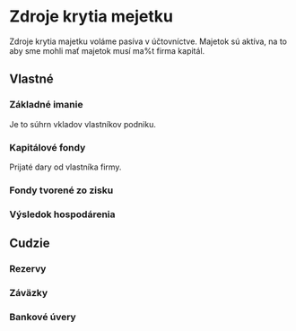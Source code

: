 # Zdroje krytia mejetku

Zdroje krytia majetku voláme pasíva v účtovníctve. Majetok sú aktíva, na to aby sme mohli mať majetok musí ma%t firma kapitál.

## Vlastné

### Základné imanie

Je to súhrn vkladov vlastníkov podniku.

### Kapitálové fondy

Prijaté dary od vlastníka firmy.  

### Fondy tvorené zo zisku

### Výsledok hospodárenia

## Cudzie

### Rezervy

### Záväzky

### Bankové úvery
